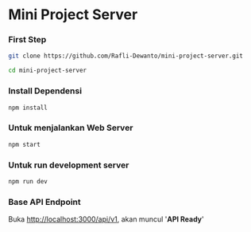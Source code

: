 # Mini Project Server

### First Step
```bash
git clone https://github.com/Rafli-Dewanto/mini-project-server.git
```

```bash
cd mini-project-server
```

### Install Dependensi
```bash
npm install
```

### Untuk menjalankan Web Server
```bash
npm start
```

### Untuk run development server
```bash
npm run dev
```

### Base API Endpoint


Buka [http://localhost:3000/api/v1](http://localhost:3000/api/v1), akan muncul '**API Ready**'

